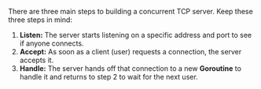 There are three main steps to building a concurrent TCP server. Keep these three steps in mind:

1.  **Listen:** The server starts listening on a specific address and port to see if anyone connects.
2.  **Accept:** As soon as a client (user) requests a connection, the server accepts it.
3.  **Handle:** The server hands off that connection to a new **Goroutine** to handle it and returns to step 2 to wait for the next user.
